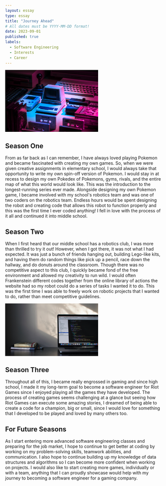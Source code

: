 ```yaml
---
layout: essay
type: essay
title: "Journey Ahead"
# All dates must be YYYY-MM-DD format!
date: 2023-09-01
published: true
labels:
  - Software Engineering
  - Interests
  - Career
---
```


<img width="300px" class="float-end ps-4" src="../img/gameconsole.jpg" alt="A bunch of gaming consoles.">

## Season One
From as far back as I can remember, I have always loved playing Pokemon and became fascinated with creating my own games. So, when we were given creative assignments in elementary school, I would always take that opportunity to write my own spin-off version of Pokemon. I would stay in at recess to design my own Pokedex of Pokemons, gyms, rivals, and the entire map of what this world would look like. This was the introduction to the longest-running series ever made. Alongside designing my own Pokemon game, I became involved with my school's robotics team and was one of two coders on the robotics team. Endless hours would be spent designing the robot and creating code that allows this robot to function properly and this was the first time I ever coded anything! I fell in love with the process of it all and continued it into middle school.

## Season Two
When I first heard that our middle school has a robotics club, I was more than thrilled to try it out! However, when I got there, it was not what I had expected. It was just a bunch of friends hanging out, building Lego-like kits, and having them do random things like pick up a pencil, race down the hallway, and do donuts around the classroom. Though there was no competitive aspect to this club, I quickly became fond of the free environment and allowed my creativity to run wild. I would often Frankenstein different codes together from the online library of actions the website had so my robot could do a series of tasks I wanted it to do. This was the first time I was able to freely work on robotic projects that I wanted to do, rather than meet competitive guidelines.

<img width="300px" class="float-end ps-4" src="../img/codingdesk.jpg" alt="A desk with a laptop on top.">

## Season Three
Throughout all of this, I became really engrossed in gaming and since high school, I made it my long-term goal to become a software engineer for Riot Games since I enjoyed playing all the games they have developed. The process of creating games seems challenging at a glance but seeing how Riot Games can execute some amazing stories, I dreamed of being able to create a code for a champion, big or small, since I would love for something that I developed to be played and loved by many others too.

## For Future Seasons
As I start entering more advanced software engineering classes and preparing for the job market, I hope to continue to get better at coding by working on my problem-solving skills, teamwork abilities, and communication. I also hope to continue building up my knowledge of data structures and algorithms so I can become more confident when working on projects. I would also like to start creating more games, individually or with a team, anything that I can proudly showcase would help with my journey to becoming a software engineer for a gaming company.
